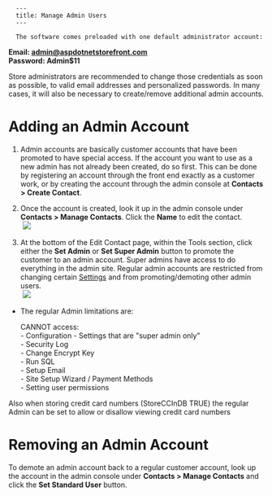 
      ---
      title: Manage Admin Users
      ---

      The software comes preloaded with one default administrator account:  
  
**Email: admin@aspdotnetstorefront.com  
Password: Admin$11**  
  
Store administrators are recommended to change those credentials as soon as possible, to valid email addresses and personalized passwords. In many cases, it will also be necessary to create/remove additional admin accounts.

Adding an Admin Account
=======================

1.  Admin accounts are basically customer accounts that have been promoted to have special access. If the account you want to use as a new admin has not already been created, do so first. This can be done by registering an account through the front end exactly as a customer work, or by creating the account through the admin console at **Contacts > Create Contact**.  
      
    
2.  Once the account is created, look it up in the admin console under **Contacts > Manage Contacts**. Click the **Name** to edit the contact.  
     ![](images/1415979247802.png)  
      
    
3.  At the bottom of the Edit Contact page, within the Tools section, click either the **Set Admin** or **Set Super Admin** button to promote the customer to an admin account. Super admins have access to do everything in the admin site. Regular admin accounts are restricted from changing certain [Settings](default.aspx?pageid=settings) and from promoting/demoting other admin users.  
     ![](images/1415979340963.png)

*   The regular Admin limitations are:  
      
    CANNOT access:  
    \- Configuration - Settings that are "super admin only"  
    \- Security Log  
    \- Change Encrypt Key  
    \- Run SQL  
    \- Setup Email  
    \- Site Setup Wizard / Payment Methods  
    \- Setting user permissions
  
Also when storing credit card numbers (StoreCCInDB TRUE) the regular Admin can be set to allow or disallow viewing credit card numbers

Removing an Admin Account
=========================

To demote an admin account back to a regular customer account, look up the account in the admin console under [](http://manual.aspdotnetstorefront.com/p-1044-viewedit-customers-and-users.aspx)**Contacts > Manage Contacts** and click the **Set Standard User** button.
      